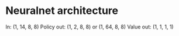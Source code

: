 # Neuralnet architecture

In: (1, 14, 8, 8) 
Policy out: (1, 2, 8, 8) or (1, 64, 8, 8)
Value out: (1, 1, 1, 1)
